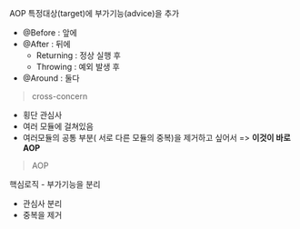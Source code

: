 AOP 특정대상(target)에 부가기능(advice)을 추가

- @Before : 앞에
- @After : 뒤에
	- Returning : 정상 실행 후
	- Throwing : 예외 발생 후
- @Around : 둘다

> cross-concern 

- 횡단 관심사
- 여러 모듈에 걸쳐있음
- 여러모듈의 공통 부분( 서로 다른 모듈의 중복)을 제거하고 싶어서
=> **이것이 바로 AOP**


> AOP
         
핵심로직 - 부가기능을 분리
- 관심사 분리
- 중복을 제거
<!--stackedit_data:
eyJoaXN0b3J5IjpbMTUzNzAxNTIxMCwtODIwNTkyNDQ2XX0=
-->